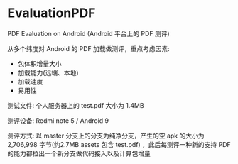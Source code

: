 # EvaluationPDF
PDF Evaluation on Android (Android 平台上的 PDF 测评)



从多个纬度对 Android 的 PDF 加载做测评，重点考虑因素:

- 包体积增量大小
- 加载能力(远端、本地)
- 加载速度
- 易用性



测试文件: 个人服务器上的 test.pdf  大小为 1.4MB

测评设备: Redmi note 5 / Android 9

测评方式: 以 master 分支上的分支为纯净分支，产生的空 apk 的大小为 2,706,998  字节(约2.7MB assets 包含 test.pdf) ，此后每测评一种新的支持 PDF 的能力都拉出一个新分支做代码接入以及计算包增量